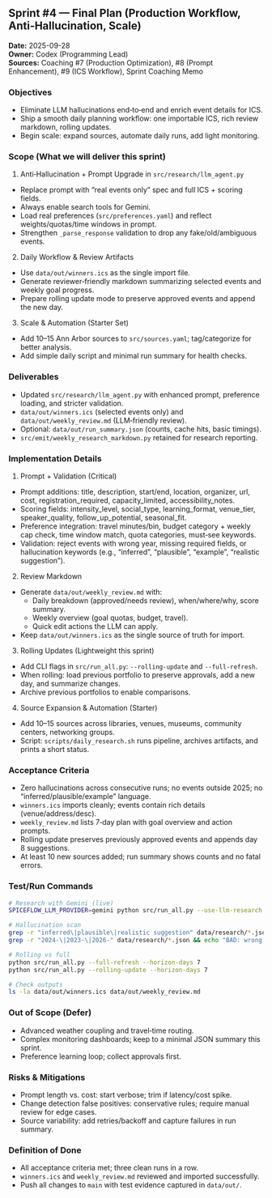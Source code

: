 ## Sprint #4 — Final Plan (Production Workflow, Anti‑Hallucination, Scale)

**Date:** 2025-09-28  
**Owner:** Codex (Programming Lead)  
**Sources:** Coaching #7 (Production Optimization), #8 (Prompt Enhancement), #9 (ICS Workflow), Sprint Coaching Memo

### Objectives
- Eliminate LLM hallucinations end‑to‑end and enrich event details for ICS.  
- Ship a smooth daily planning workflow: one importable ICS, rich review markdown, rolling updates.  
- Begin scale: expand sources, automate daily runs, add light monitoring.

### Scope (What we will deliver this sprint)
1) Anti‑Hallucination + Prompt Upgrade in `src/research/llm_agent.py`
- Replace prompt with “real events only” spec and full ICS + scoring fields.  
- Always enable search tools for Gemini.  
- Load real preferences (`src/preferences.yaml`) and reflect weights/quotas/time windows in prompt.  
- Strengthen `_parse_response` validation to drop any fake/old/ambiguous events.

2) Daily Workflow & Review Artifacts
- Use `data/out/winners.ics` as the single import file.  
- Generate reviewer‑friendly markdown summarizing selected events and weekly goal progress.  
- Prepare rolling update mode to preserve approved events and append the new day.

3) Scale & Automation (Starter Set)
- Add 10–15 Ann Arbor sources to `src/sources.yaml`; tag/categorize for better analysis.  
- Add simple daily script and minimal run summary for health checks.

### Deliverables
- Updated `src/research/llm_agent.py` with enhanced prompt, preference loading, and stricter validation.  
- `data/out/winners.ics` (selected events only) and `data/out/weekly_review.md` (LLM‑friendly review).  
- Optional: `data/out/run_summary.json` (counts, cache hits, basic timings).  
- `src/emit/weekly_research_markdown.py` retained for research reporting.

### Implementation Details
1) Prompt + Validation (Critical)
- Prompt additions: title, description, start/end, location, organizer, url, cost, registration_required, capacity_limited, accessibility_notes.  
- Scoring fields: intensity_level, social_type, learning_format, venue_tier, speaker_quality, follow_up_potential, seasonal_fit.  
- Preference integration: travel minutes/bin, budget category + weekly cap check, time window match, quota categories, must‑see keywords.  
- Validation: reject events with wrong year, missing required fields, or hallucination keywords (e.g., “inferred”, “plausible”, “example”, “realistic suggestion”).

2) Review Markdown
- Generate `data/out/weekly_review.md` with:  
  - Daily breakdown (approved/needs review), when/where/why, score summary.  
  - Weekly overview (goal quotas, budget, travel).  
  - Quick edit actions the LLM can apply.  
- Keep `data/out/winners.ics` as the single source of truth for import.

3) Rolling Updates (Lightweight this sprint)
- Add CLI flags in `src/run_all.py`: `--rolling-update` and `--full-refresh`.  
- When rolling: load previous portfolio to preserve approvals, add a new day, and summarize changes.  
- Archive previous portfolios to enable comparisons.

4) Source Expansion & Automation (Starter)
- Add 10–15 sources across libraries, venues, museums, community centers, networking groups.  
- Script: `scripts/daily_research.sh` runs pipeline, archives artifacts, and prints a short status.

### Acceptance Criteria
- Zero hallucinations across consecutive runs; no events outside 2025; no “inferred/plausible/example” language.  
- `winners.ics` imports cleanly; events contain rich details (venue/address/desc).  
- `weekly_review.md` lists 7‑day plan with goal overview and action prompts.  
- Rolling update preserves previously approved events and appends day 8 suggestions.  
- At least 10 new sources added; run summary shows counts and no fatal errors.

### Test/Run Commands
```bash
# Research with Gemini (live)
SPICEFLOW_LLM_PROVIDER=gemini python src/run_all.py --use-llm-research --horizon-days 7

# Hallucination scan
grep -r "inferred\|plausible\|realistic suggestion" data/research/*.json || echo "OK: no hallucination keywords"
grep -r "2024-\|2023-\|2026-" data/research/*.json && echo "BAD: wrong year present" || echo "OK: 2025 only"

# Rolling vs full
python src/run_all.py --full-refresh --horizon-days 7
python src/run_all.py --rolling-update --horizon-days 7

# Check outputs
ls -la data/out/winners.ics data/out/weekly_review.md
```

### Out of Scope (Defer)
- Advanced weather coupling and travel‑time routing.  
- Complex monitoring dashboards; keep to a minimal JSON summary this sprint.  
- Preference learning loop; collect approvals first.

### Risks & Mitigations
- Prompt length vs. cost: start verbose; trim if latency/cost spike.  
- Change detection false positives: conservative rules; require manual review for edge cases.  
- Source variability: add retries/backoff and capture failures in run summary.

### Definition of Done
- All acceptance criteria met; three clean runs in a row.  
- `winners.ics` and `weekly_review.md` reviewed and imported successfully.  
- Push all changes to `main` with test evidence captured in `data/out/`.


